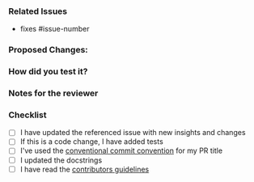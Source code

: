 ### Related Issues
- fixes #issue-number

### Proposed Changes:
 <!--- In case of a bug: Describe what caused the issue and how you solved it -->
 <!--- In case of a feature: Describe what did you add and how it works -->

### How did you test it?
<!-- unit tests, integration tests, manual verification, instructions for manual tests -->

### Notes for the reviewer
<!-- E.g. point out section where the reviewer  -->

### Checklist
- [ ] I have updated the referenced issue with new insights and changes
- [ ] If this is a code change, I have added tests
- [ ] I've used the [conventional commit convention](https://www.conventionalcommits.org/en/v1.0.0/) for my PR title
- [ ] I updated the docstrings
- [ ] I have read the [contributors guidelines](https://github.com/deepset-ai/haystack/blob/master/CONTRIBUTING.md)
